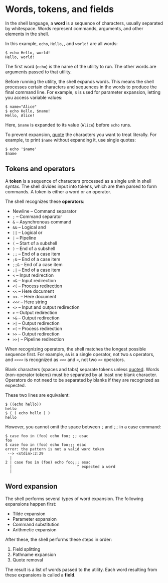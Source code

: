 # Words, tokens, and fields

In the shell language, a **word** is a sequence of characters, usually separated by whitespace. Words represent commands, arguments, and other elements in the shell.

In this example, `echo`, `Hello,`, and `world!` are all words:

```shell
$ echo Hello, world!
Hello, world!
```

The first word (`echo`) is the name of the utility to run. The other words are arguments passed to that utility.

Before running the utility, the shell expands words. This means the shell processes certain characters and sequences in the words to produce the final command line. For example, `$` is used for parameter expansion, letting you access variable values:

```shell
$ name="Alice"
$ echo Hello, $name!
Hello, Alice!
```

Here, `$name` is expanded to its value (`Alice`) before `echo` runs.

To prevent expansion, [quote](quoting.md) the characters you want to treat literally. For example, to print `$name` without expanding it, use single quotes:

```shell
$ echo '$name'
$name
```

## Tokens and operators

A **token** is a sequence of characters processed as a single unit in shell syntax. The shell divides input into tokens, which are then parsed to form commands. A token is either a word or an operator.

The shell recognizes these **operators**:

- Newline – Command separator
- `;` – Command separator
- `&` – Asynchronous command
- `&&` – Logical and
- `||` – Logical or
- `|` – Pipeline
- `(` – Start of a subshell
- `)` – End of a subshell
- `;;` – End of a case item
- `;&` – End of a case item
- `;;&` – End of a case item
- `;|` – End of a case item
- `<` – Input redirection
- `<&` – Input redirection
- `<(` – Process redirection
- `<<` – Here document
- `<<-` – Here document
- `<<<` – Here string
- `<>` – Input and output redirection
- `>` – Output redirection
- `>&` – Output redirection
- `>|` – Output redirection
- `>(` – Process redirection
- `>>` – Output redirection
- `>>|` – Pipeline redirection

When recognizing operators, the shell matches the longest possible sequence first. For example, `&&` is a single operator, not two `&` operators, and `<<<<` is recognized as `<<<` and `<`, not two `<<` operators.

Blank characters (spaces and tabs) separate tokens unless [quoted](quoting.md). Words (non-operator tokens) must be separated by at least one blank character. Operators do not need to be separated by blanks if they are recognized as expected.

These two lines are equivalent:

```shell
$ ((echo hello))
hello
$ ( ( echo hello ) )
hello
```

However, you cannot omit the space between `;` and `;;` in a case command:

```shell
$ case foo in (foo) echo foo; ;; esac
foo
$ case foo in (foo) echo foo;;; esac
error: the pattern is not a valid word token
 --> <stdin>:2:29
  |
2 | case foo in (foo) echo foo;;; esac
  |                             ^ expected a word
  |
```

## Word expansion

The shell performs several types of word expansion. The following expansions happen first:

- Tilde expansion
- Parameter expansion
- Command substitution
- Arithmetic expansion

After these, the shell performs these steps in order:

<!-- Brace expansion is not yet implemented. -->
1. Field splitting
2. Pathname expansion
3. Quote removal

The result is a list of words passed to the utility. Each word resulting from these expansions is called a **field**.
